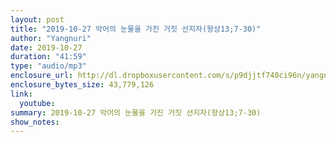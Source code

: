 ```yaml
---
layout: post
title: "2019-10-27 악어의 눈물을 가진 거짓 선지자(왕상13;7-30)"
author: "Yangnuri"
date: 2019-10-27
duration: "41:59"
type: "audio/mp3"
enclosure_url: http://dl.dropboxusercontent.com/s/p9djjtf740ci96n/yangnurichurch191027.mp3
enclosure_bytes_size: 43,779,126
link:
  youtube: 
summary: 2019-10-27 악어의 눈물을 가진 거짓 선지자(왕상13;7-30)
show_notes:
---
```

